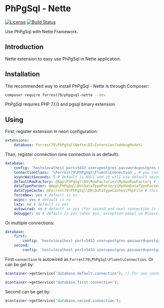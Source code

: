 # PhPgSql - Nette

[![License](https://img.shields.io/badge/License-BSD%203--Clause-blue.svg)](https://github.com/forrest79/PhPgSql-Nette/blob/master/license.md)
[![Build Status](https://travis-ci.org/forrest79/PhPgSql-Nette.svg?branch=master)](https://travis-ci.org/forrest79/PhPgSql-Nette)

Use PhPgSql with Nette Framework.

## Introduction

Nette extension to easy use PhPgSql in Nette application.


## Installation

The recommended way to install PhPgSql - Nette is through Composer:

```sh
composer require forrest79/phpgsql-nette --dev
```

PhPgSql requires PHP 7.1.0 and pgsql binary extension.


## Using

First, register extension in neon configuration:

```yaml
extensions:
    database: Forrest79\PhPgSql\Nette\DI\Extension(%debugMode%)
```

Than, register connection (one connection is as default):

```yaml
database:
    config: 'host=localhost port=5432 user=postgres password=postgres dbname=postgres'
    connectionClass: '\Forrest79\PhPgSql\Fluent\Connection', # you can change connection class, ie basic \Forrest79\PhPgSql\DB\Connection or your own, but every connection class must extends \Forrest79\PhPgSql\Fluent\Connection 
    asyncWaitSeconds: 5 # default is NULL and it will use default seconds value
    defaultRowFactory: @App\PhPgSql\Db\RowFactories\MyOwnRowFactory # this service is needs to be registered, default is NULL and default row factory is used
    dataTypeParser: @App\PhPgSql\Db\DataTypeParsers\MyOwnDataTypeParser # this service is needs to be registered, default is NULL and default data type parser is used
    dataTypeCache: @Forrest79\PhPgSql\Db\DataTypeCaches\PhpFile # this service is needs to be registered like this `- Forrest79\PhPgSql\Db\DataTypeCaches\PhpFile('%tempDir%/phpgsql/data-types-cache.php')`, this is recommended settings, default is NULL and cache is disabled
    forceNew: yes # default is no
    async: yes # default is no
    lazy: no # default is yes
    autowired: no # default is yes (for second and next connection is always no)
    debugger: no # default is yes (when yes, exception panel on Bluescreen is added and Tracy bar is shown in debug mode)
```

Or multiple connections:

```yaml
database:
    first:
        config: 'host=localhost port=5432 user=postgres password=postgres dbname=postgres'
    second:
        config: 'host=localhost port=5433 user=postgres password=postgres dbname=postgres'
```

First `connection` is autowired as `Forrest79\PhPgSql\Fluent\Connection`. Or can be get by:

```php
$container->getService('database.default.connection'); // for one connection, default

$container->getService('database.first.connection');
```

Second can be get by:

```php
$container->getService('database.second.connection');
```
